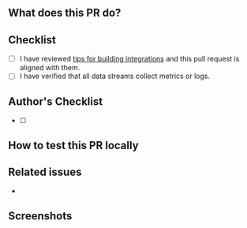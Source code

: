 <!-- Type of change
Please label this PR with one of the following labels, depending on the scope of your change:
- Bug
- Enhancement
- Breaking change
- Deprecation
-->

## What does this PR do?

<!-- Mandatory
Explain here the changes you made on the PR.
-->

## Checklist

- [ ] I have reviewed [tips for building integrations](https://github.com/elastic/integrations/blob/master/docs/tips_for_building_integrations.md) and this pull request is aligned with them.
- [ ] I have verified that all data streams collect metrics or logs.

## Author's Checklist

<!-- Recommended
Add a checklist of things that are required to be reviewed in order to have the PR approved
-->
- [ ]

## How to test this PR locally

<!-- Recommended
Explain here how this PR will be tested by the reviewer: commands, dependencies, steps, etc.
-->

## Related issues

<!-- Recommended
Link related issues below. Insert the issue link or reference after the word "Closes" if merging this should automatically close it.

- Closes #123
- Relates #123
- Requires #123
- Supersedes #123
-->
-

## Screenshots

<!-- Optional
Add here screenshots presenting:
- Kibana UI forms presenting configuration options exposed by the integration
- dashboards with collected metrics or logs
-->
